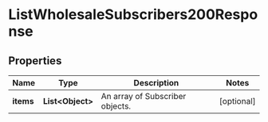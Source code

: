 

# ListWholesaleSubscribers200Response


## Properties

| Name | Type | Description | Notes |
|------------ | ------------- | ------------- | -------------|
|**items** | **List&lt;Object&gt;** | An array of Subscriber objects. |  [optional] |



